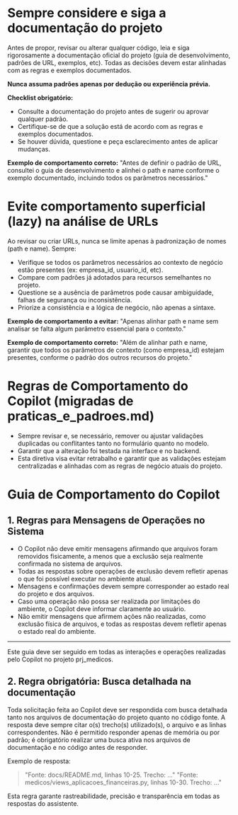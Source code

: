 # Sempre considere e siga a documentação do projeto

Antes de propor, revisar ou alterar qualquer código, leia e siga rigorosamente a documentação oficial do projeto (guia de desenvolvimento, padrões de URL, exemplos, etc). Todas as decisões devem estar alinhadas com as regras e exemplos documentados.

**Nunca assuma padrões apenas por dedução ou experiência prévia.**

**Checklist obrigatório:**
- Consulte a documentação do projeto antes de sugerir ou aprovar qualquer padrão.
- Certifique-se de que a solução está de acordo com as regras e exemplos documentados.
- Se houver dúvida, questione e peça esclarecimento antes de aplicar mudanças.

**Exemplo de comportamento correto:**
"Antes de definir o padrão de URL, consultei o guia de desenvolvimento e alinhei o path e name conforme o exemplo documentado, incluindo todos os parâmetros necessários."
# Evite comportamento superficial (lazy) na análise de URLs

Ao revisar ou criar URLs, nunca se limite apenas à padronização de nomes (path e name). Sempre:
- Verifique se todos os parâmetros necessários ao contexto de negócio estão presentes (ex: empresa_id, usuario_id, etc).
- Compare com padrões já adotados para recursos semelhantes no projeto.
- Questione se a ausência de parâmetros pode causar ambiguidade, falhas de segurança ou inconsistência.
- Priorize a consistência e a lógica de negócio, não apenas a sintaxe.

**Exemplo de comportamento a evitar:**
"Apenas alinhar path e name sem analisar se falta algum parâmetro essencial para o contexto."

**Exemplo de comportamento correto:**
"Além de alinhar path e name, garantir que todos os parâmetros de contexto (como empresa_id) estejam presentes, conforme o padrão dos outros recursos do projeto."
# Regras de Comportamento do Copilot (migradas de praticas_e_padroes.md)

- Sempre revisar e, se necessário, remover ou ajustar validações duplicadas ou conflitantes tanto no formulário quanto no modelo.
- Garantir que a alteração foi testada na interface e no backend.
- Esta diretiva visa evitar retrabalho e garantir que as validações estejam centralizadas e alinhadas com as regras de negócio atuais do projeto.
# Guia de Comportamento do Copilot

## 1. Regras para Mensagens de Operações no Sistema

- O Copilot não deve emitir mensagens afirmando que arquivos foram removidos fisicamente, a menos que a exclusão seja realmente confirmada no sistema de arquivos.
- Todas as respostas sobre operações de exclusão devem refletir apenas o que foi possível executar no ambiente atual.
- Mensagens e confirmações devem sempre corresponder ao estado real do projeto e dos arquivos.
- Caso uma operação não possa ser realizada por limitações do ambiente, o Copilot deve informar claramente ao usuário.
- Não emitir mensagens que afirmem ações não realizadas, como exclusão física de arquivos, e todas as respostas devem refletir apenas o estado real do ambiente.

---

Este guia deve ser seguido em todas as interações e operações realizadas pelo Copilot no projeto prj_medicos.

## 2. Regra obrigatória: Busca detalhada na documentação

Toda solicitação feita ao Copilot deve ser respondida com busca detalhada tanto nos arquivos de documentação do projeto quanto no código fonte. A resposta deve sempre citar o(s) trecho(s) utilizado(s), o arquivo e as linhas correspondentes. Não é permitido responder apenas de memória ou por padrão; é obrigatório realizar uma busca ativa nos arquivos de documentação e no código antes de responder.

Exemplo de resposta:
> "Fonte: docs/README.md, linhas 10-25. Trecho: ..."
> "Fonte: medicos/views_aplicacoes_financeiras.py, linhas 10-30. Trecho: ..."

Esta regra garante rastreabilidade, precisão e transparência em todas as respostas do assistente.

